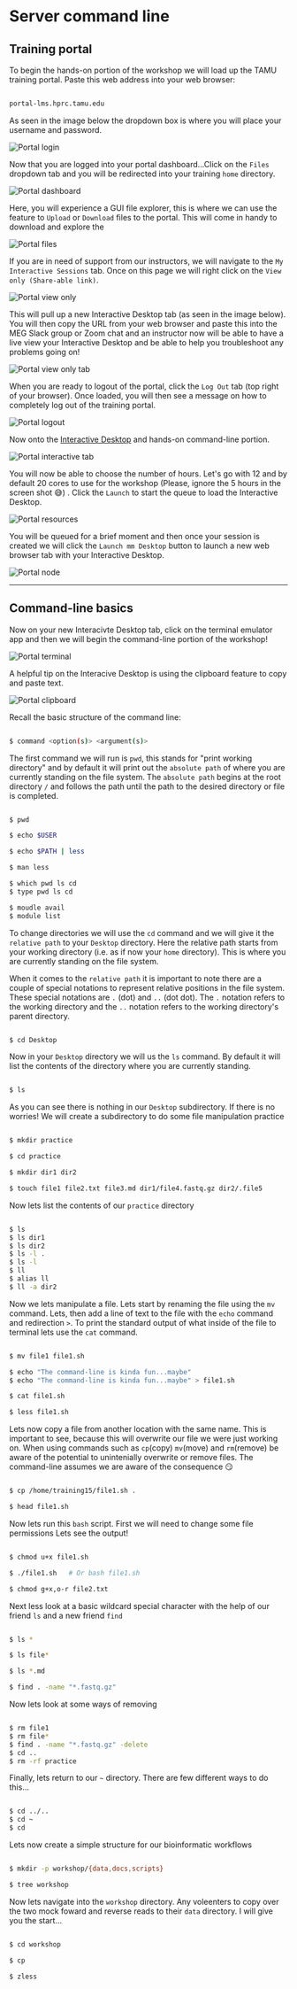 Server command line 
===================

## Training portal

To begin the hands-on portion of the workshop we will load up the TAMU training portal. Paste this web address into your web browser:

```bash

portal-lms.hprc.tamu.edu

```

As seen in the image below the dropdown box is where you will place your username and password.


![Portal login](../resources/portal_images/TAMUportal_login.png)


Now that you are logged into your portal dashboard...Click on the `Files` dropdown tab and you will be redirected into your training `home` directory.


![Portal dashboard](../resources/portal_images/TAMUportal_fileTab.png)


Here, you will experience a GUI file explorer, this is where we can use the feature to `Upload` or `Download` files to the portal. This will come in handy to download and explore the


![Portal files](../resources/portal_images/TAMUportal_dashHomeDir.png)


If you are in need of support from our instructors, we will navigate to the `My Interactive Sessions` tab. Once on this page we will right click on the `View only (Share-able link)`.


![Portal view only](../resources/portal_images/portal_viewOnly.png)


This will pull up a new Interactive Desktop tab (as seen in the image below). You will then copy the URL from your web browser and paste this into the MEG Slack group or Zoom chat and an instructor now will be able to have a live view your Interactive Desktop and be able to help you troubleshoot any problems going on!


![Portal view only tab](../resources/portal_images/TAMUportal_viewOnlyLink.png)


When you are ready to logout of the portal, click the `Log Out` tab (top right of your browser). Once loaded, you will then see a message on how to completely log out of the training portal.


![Portal logout](../resources/portal_images/TAMUportal_logout.png)


Now onto the [Interactive Desktop](./tamu_cli_hands_on.md) and hands-on command-line portion.


![Portal interactive tab](../resources/portal_images/TAMUportal_desktopTab.png)


You will now be able to choose the number of hours. Let's go with 12 and by default 20 cores to use for the workshop (Please, ignore the 5 hours in the screen shot 😅) . Click the `Launch` to start the queue to load the Interactive Desktop.


![Portal resources](../resources/portal_images/TAMUportal_loadDesktop.png)


You will be queued for a brief moment and then once your session is created we will click the `Launch mm Desktop` button to launch a new web browser tab with your Interactive Desktop.


![Portal node](../resources/portal_images/TAMUportal_nodeReady.png)


---


## Command-line basics

Now on your new Interacivte Desktop tab, click on the terminal emulator app and then we will begin the command-line portion of the workshop!


![Portal terminal](../resources/portal_images/TAMUportal_terminalOnDesktop.png)

A helpful tip on the Interacive Desktop is using the clipboard feature to copy and paste text. 

![Portal clipboard](../resources/portal_images/TAMUportal_clipboard.png)

Recall the basic structure of the command line:

```bash

$ command <option(s)> <argument(s)>

```

The first command we will run is `pwd`, this stands for "print working directory" and by default it will print out the `absolute path` of where you are currently standing on the file system. The `absolute path` begins at the root directory `/` and follows the path until the path to the desired directory or file is completed.

```bash

$ pwd

$ echo $USER

$ echo $PATH | less 

$ man less 

$ which pwd ls cd
$ type pwd ls cd 

$ moudle avail 
$ module list

```

To change directories we will use the `cd` command and we will give it the `relative path` to your `Desktop` directory. Here the relative path starts from your working directory (i.e. as if now your `home` directory). This is where you are currently standing on the file system. 

When it comes to the `relative path`  it is important to note there are a couple of special notations to represent relative positions in the file system. These special notations are `.` (dot) and `..` (dot dot). The `.` notation refers to the working directory and the `..` notation refers to the working directory's parent directory.

```bash

$ cd Desktop

```

Now in your `Desktop` directory we will us the `ls` command. By default it will list the contents of the directory where you are currently standing.

```bash

$ ls

```
As you can see there is nothing in our `Desktop` subdirectory. If there is no worries! We will create a subdirectory to do some file manipulation practice

```bash

$ mkdir practice 

$ cd practice

$ mkdir dir1 dir2

$ touch file1 file2.txt file3.md dir1/file4.fastq.gz dir2/.file5

```

Now lets list the contents of our `practice` directory

```bash

$ ls
$ ls dir1
$ ls dir2
$ ls -l .
$ ls -l 
$ ll
$ alias ll
$ ll -a dir2

```
Now we lets manipulate a file. Lets start by renaming the file using the `mv` command. Lets, then add a line of text to the file with the `echo` command and redirection `>`. To print the standard output of what inside of the file to terminal lets use the `cat` command. 

```bash

$ mv file1 file1.sh

$ echo "The command-line is kinda fun...maybe" 
$ echo "The command-line is kinda fun...maybe" > file1.sh

$ cat file1.sh

$ less file1.sh 

```

Lets now copy a file from another location with the same name. This is important to see, because this will overwrite our file we were just working on. When using commands such as `cp`(copy) `mv`(move) and `rm`(remove) be aware of the potential to unintenially overwrite or remove files. The command-line assumes we are aware of the consequence 😏

```bash

$ cp /home/training15/file1.sh .

$ head file1.sh

```

Now lets run this `bash` script. First we will need to change some file permissions Lets see the output!

```bash

$ chmod u+x file1.sh

$ ./file1.sh   # Or bash file1.sh

$ chmod g+x,o-r file2.txt

```
Next less look at a basic wildcard special character with the help of our friend `ls` and a new friend `find`

```bash

$ ls *

$ ls file*

$ ls *.md

$ find . -name "*.fastq.gz"  

```

Now lets look at some ways of removing

```bash

$ rm file1
$ rm file*
$ find . -name "*.fastq.gz" -delete
$ cd ..
$ rm -rf practice

```
Finally, lets return to our `~` directory. There are few different  ways to do this...

```bash

$ cd ../..
$ cd ~
$ cd

```

Lets now create a simple structure for our bioinformatic workflows

```bash

$ mkdir -p workshop/{data,docs,scripts}

$ tree workshop

```

Now lets navigate into the `workshop` directory. Any voleenters to copy over the two mock foward and reverse reads to their `data` directory. I will give you the start...

```bash

$ cd workshop 

$ cp 

$ zless

```




